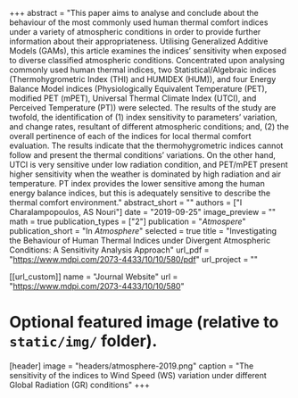 +++
abstract = "This paper aims to analyse and conclude about the behaviour of the most commonly used human thermal comfort indices under a variety of atmospheric conditions in order to provide further information about their appropriateness. Utilising Generalized Additive Models (GAMs), this article examines the indices’ sensitivity when exposed to diverse classified atmospheric conditions. Concentrated upon analysing commonly used human thermal indices, two Statistical/Algebraic indices (Thermohygrometric Index (THI) and HUMIDEX (HUM)), and four Energy Balance Model indices (Physiologically Equivalent Temperature (PET), modified PET (mPET), Universal Thermal Climate Index (UTCI), and Perceived Temperature (PT)) were selected. The results of the study are twofold, the identification of (1) index sensitivity to parameters’ variation, and change rates, resultant of different atmospheric conditions; and, (2) the overall pertinence of each of the indices for local thermal comfort evaluation. The results indicate that the thermohygrometric indices cannot follow and present the thermal conditions’ variations. On the other hand, UTCI is very sensitive under low radiation condition, and PET/mPET present higher sensitivity when the weather is dominated by high radiation and air temperature. PT index provides the lower sensitive among the human energy balance indices, but this is adequately sensitive to describe the thermal comfort environment."
abstract_short = ""
authors = ["I Charalampopoulos, AS Nouri"]
date = "2019-09-25"
image_preview = ""
math = true
publication_types = ["2"]
publication = "*Atmospere*"
publication_short = "In *Atmosphere*"
selected = true
title = "Investigating the Behaviour of Human Thermal Indices under Divergent Atmospheric Conditions: A Sensitivity Analysis Approach"
url_pdf = "https://www.mdpi.com/2073-4433/10/10/580/pdf"
url_project = ""

[[url_custom]]
name = "Journal Website"
url = "https://www.mdpi.com/2073-4433/10/10/580"

# Optional featured image (relative to `static/img/` folder).
[header]
image = "headers/atmosphere-2019.png"
caption = "The sensitivity of the indices to Wind Speed (WS) variation under different Global Radiation (GR) conditions"
+++